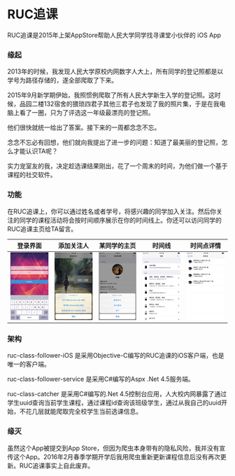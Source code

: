 
# RUC追课

RUC追课是2015年上架AppStore帮助人民大学同学找寻课堂小伙伴的 iOS App

### 缘起

2013年的时候，我发现人民大学原校内网数字人大上，所有同学的登记照都是以学号为路径存储的，遂全部爬取了下来。

2015年9月新学期伊始，我照惯例爬取了所有人民大学新生入学的登记照。这时候，品园二楼132宿舍的猥琐四君子其他三君子也发现了我的照片集，于是在我电脑上看了一圈，只为了评选这一年级最漂亮的登记照。

他们很快就统一给出了答案。接下来的一周都念念不忘。

念念不忘必有回想，他们就向我提出了进一步的问题：知道了最美丽的登记照，怎么才能认识TA呢？

实力宠室友的我，决定趁选课结果刚出，花了一个周末的时间，为他们做一个基于课程的社交软件。


### 功能

在RUC追课上，你可以通过姓名或者学号，将感兴趣的同学加入关注。然后你关注的同学的课程活动将会按时间顺序展示在你的时间线上。你还可以访问同学的RUC追课主页给TA留言。

|登录界面|添加关注人|某同学的主页|时间线|时间点详情|
|:-:|:-:|:-:|:-:|:-:|
|![登录界面](https://github.com/limitMe/ruc-class-follower-ios/blob/master/screenshots/P1.jpg)|![添加关注人](https://github.com/limitMe/ruc-class-follower-ios/blob/master/screenshots/P4.jpg)|![某同学的主页](https://github.com/limitMe/ruc-class-follower-ios/blob/master/screenshots/P2.jpg)|![时间线](https://github.com/limitMe/ruc-class-follower-ios/blob/master/screenshots/P5.jpg)|![时间点详情](https://github.com/limitMe/ruc-class-follower-ios/blob/master/screenshots/P3.jpg)|

### 架构

ruc-class-follower-iOS 是采用Objective-C编写的RUC追课的iOS客户端，也是唯一的客户端。

ruc-class-follower-service 是采用C#编写的Aspx .Net 4.5服务端。

ruc-class-catcher 是采用C#编写的.Net 4.5控制台应用，人大校内网暴露了通过学生uuid查询当前学生课程，通过课程id查询该班级学生，通过从我自己的uuid开始，不花几层就能爬取完全校学生当前选课信息。

### 缘灭

虽然这个App被提交到App Store，但因为爬虫本身带有的隐私风险，我并没有宣传这个App。2016年2月春季学期开学后我用爬虫重新更新课程信息后没有再次更新。RUC追课事实上自此废弃。